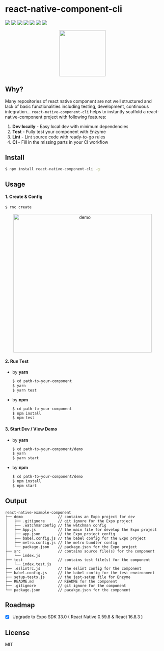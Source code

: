 # react-native-component-cli
![](https://img.shields.io/npm/v/react-native-component-cli.svg?style=flat-square) ![](https://img.shields.io/github/issues/yuanfux/react-native-component-cli.svg?style=flat-square) ![](https://img.shields.io/snyk/vulnerabilities/github/yuanfux/react-native-component-cli.svg?style=flat-square) ![](https://img.shields.io/npm/dt/react-native-component-cli.svg?style=flat-square) ![](https://img.shields.io/npm/l/react-native-component-cli.svg?style=flat-square) ![](https://img.shields.io/badge/PRs-welcome-brightgreen.svg?style=flat-square) ![](https://img.shields.io/maintenance/yes/2019.svg?style=flat-square)

<p align="center">
	<img src="https://user-images.githubusercontent.com/6414178/52834497-20771b00-311d-11e9-9426-be961cced3d6.png" width="150" />
</p>

## Why?
Many repositories of react native component are not well structured and lack of basic functionalities including testing, development, continuous integration... `react-native-component-cli` helps to instantly scaffold a react-native-component project with following features:
1. **Dev locally** - Easy local dev with minimum dependencies
2. **Test** - Fully test your component with Enzyme
3. **Lint** - Lint source code with ready-to-go rules
4. **CI** - Fill in the missing parts in your CI workflow

## Install
```bash
$ npm install react-native-component-cli -g
```

## Usage
#### 1. Create & Config
```bash
$ rnc create
```
<p align="center">
	<img title="demo" src="https://user-images.githubusercontent.com/6414178/52773284-8c9e4400-3075-11e9-8b3b-45ed494f70a1.gif" width="450" />
</p>

#### 2. Run Test
- by **yarn**
	```bash
	$ cd path-to-your-component
	$ yarn
	$ yarn test
	```
- by **npm**
	```bash
	$ cd path-to-your-component
	$ npm install
	$ npm test
	```

#### 3. Start Dev / View Demo
- by **yarn**
	```bash
	$ cd path-to-your-component/demo
	$ yarn
	$ yarn start
	```
- by **npm**
	```bash
	$ cd path-to-your-component/demo
	$ npm install
	$ npm start
	```

## Output
```
react-native-example-component
├── demo                // contains an Expo project for dev
│   ├── .gitignore      // git ignore for the Expo project
│   ├── .watchmanconfig // the watchman config
│   ├── App.js          // the main file for develop the Expo project
│   ├── app.json        // the Expo project config
│   ├── babel.config.js // the babel config for the Expo project
│   ├── metro.config.js // the metro bundler config
│   └── package.json    // package.json for the Expo project
├── src                 // contains source file(s) for the component
│   └── index.js
├── test                // contains test file(s) for the component
│   └── index.test.js 
├── .eslintrc.js        // the eslint config for the component
├── babel.config.js     // the babel config for the test environment
├── setup-tests.js      // the jest-setup file for Enzyme
├── README.md           // README for the component
├── .gitignore          // git ignore for the component
└── package.json        // pacakge.json for the component
```

## Roadmap
- [x] Upgrade to Expo SDK 33.0 ( React Native 0.59.8 & React 16.8.3 )

## License
MIT
